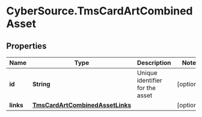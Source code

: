# CyberSource.TmsCardArtCombinedAsset

## Properties
Name | Type | Description | Notes
------------ | ------------- | ------------- | -------------
**id** | **String** | Unique identifier for the asset  | [optional] 
**links** | [**TmsCardArtCombinedAssetLinks**](TmsCardArtCombinedAssetLinks.md) |  | [optional] 


